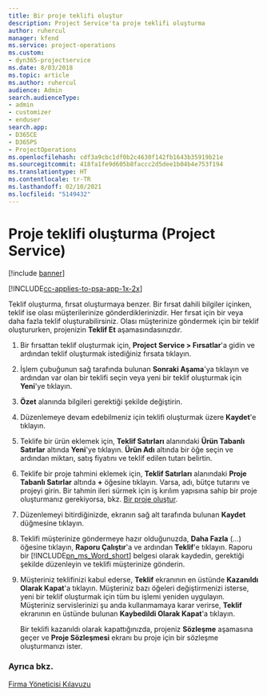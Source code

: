 ```yaml
---
title: Bir proje teklifi oluştur
description: Project Service'ta proje teklifi oluşturma
author: ruhercul
manager: kfend
ms.service: project-operations
ms.custom:
- dyn365-projectservice
ms.date: 8/03/2018
ms.topic: article
ms.author: ruhercul
audience: Admin
search.audienceType:
- admin
- customizer
- enduser
search.app:
- D365CE
- D365PS
- ProjectOperations
ms.openlocfilehash: cdf3a9cbc1df0b2c4630f142fb1643b35919b21e
ms.sourcegitcommit: 418fa1fe9d605b8faccc2d5dee1b04b4e753f194
ms.translationtype: HT
ms.contentlocale: tr-TR
ms.lasthandoff: 02/10/2021
ms.locfileid: "5149432"
---
```

# <a name="create-a-project-quote-project-service"></a>Proje teklifi oluşturma (Project Service)

[!include [banner](../includes/psa-now-project-operations.md)]

[!INCLUDE[cc-applies-to-psa-app-1x-2x](../includes/cc-applies-to-psa-app-1x-2x.md)]

Teklif oluşturma, fırsat oluşturmaya benzer. Bir fırsat dahili bilgiler içinken, teklif ise olası müşterilerinize gönderdiklerinizdir. Her fırsat için bir veya daha fazla teklif oluşturabilirsiniz. Olası müşterinize göndermek için bir teklif oluştururken, projenizin **Teklif Et** aşamasındasınızdır.  
  
1. Bir fırsattan teklif oluşturmak için, **Project Service > Fırsatlar**'a gidin ve ardından teklif oluşturmak istediğiniz fırsata tıklayın.  
  
2. İşlem çubuğunun sağ tarafında bulunan **Sonraki Aşama**'ya tıklayın ve ardından var olan bir teklifi seçin veya yeni bir teklif oluşturmak için **Yeni**'ye tıklayın.  
  
3. **Özet** alanında bilgileri gerektiği şekilde değiştirin.  
  
4. Düzenlemeye devam edebilmeniz için teklifi oluşturmak üzere **Kaydet**'e tıklayın.  
  
5. Teklife bir ürün eklemek için, **Teklif Satırları** alanındaki **Ürün Tabanlı Satırlar** altında **Yeni**'ye tıklayın. **Ürün Adı** altında bir öğe seçin ve ardından miktarı, satış fiyatını ve teklif edilen tutarı belirtin.  
  
6. Teklife bir proje tahmini eklemek için, **Teklif Satırları** alanındaki **Proje Tabanlı Satırlar** altında **+** öğesine tıklayın. Varsa, adı, bütçe tutarını ve projeyi girin. Bir tahmin ileri sürmek için iş kırılım yapısına sahip bir proje oluşturmanız gerekiyorsa, bkz. [Bir proje oluştur](../psa/create-project.md).  
  
7. Düzenlemeyi bitirdiğinizde, ekranın sağ alt tarafında bulunan **Kaydet** düğmesine tıklayın.  
  
8. Teklifi müşterinize göndermeye hazır olduğunuzda, **Daha Fazla** (…) öğesine tıklayın, **Raporu Çalıştır**'a ve ardından **Teklif**'e tıklayın. Raporu bir [!INCLUDE[pn_ms_Word_short](../includes/pn-ms-word-short.md)] belgesi olarak kaydedin, gerektiği şekilde düzenleyin ve teklifi müşterinize gönderin.  
  
9. Müşteriniz teklifinizi kabul ederse, **Teklif** ekranının en üstünde **Kazanıldı Olarak Kapat**'a tıklayın. Müşteriniz bazı öğeleri değiştirmenizi isterse, yeni bir teklif oluşturmak için tüm bu işlemi yeniden uygulayın. Müşteriniz servislerinizi şu anda kullanmamaya karar verirse, **Teklif** ekranının en üstünde bulunan **Kaybedildi Olarak Kapat**'a tıklayın.  
  
   Bir teklifi kazanıldı olarak kapattığınızda, projeniz **Sözleşme** aşamasına geçer ve **Proje Sözleşmesi** ekranı bu proje için bir sözleşme oluşturmanızı ister.  
  
### <a name="see-also"></a>Ayrıca bkz.  
 [Firma Yöneticisi Kılavuzu](../psa/account-manager-guide.md)

